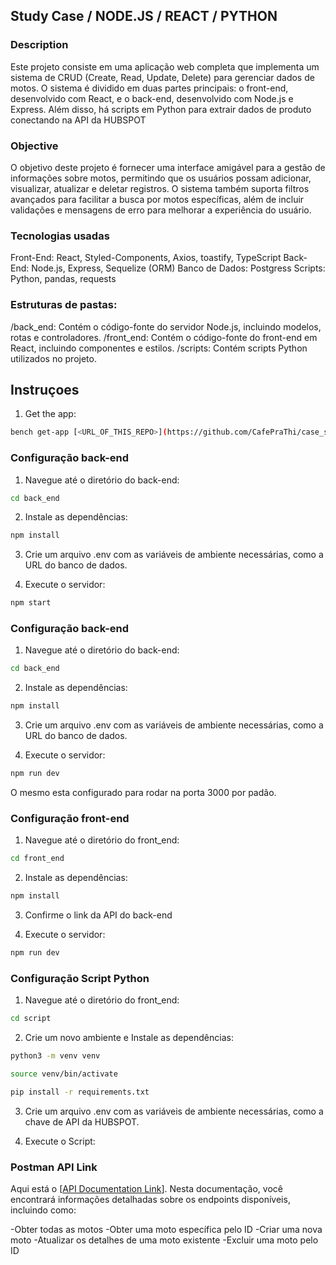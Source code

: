 ## Study Case / NODE.JS / REACT / PYTHON

### Description
Este projeto consiste em uma aplicação web completa que implementa um sistema de CRUD (Create, Read, Update, Delete) para gerenciar dados de motos. O sistema é dividido em duas partes principais: o front-end, desenvolvido com React, e o back-end, desenvolvido com Node.js e Express. Além disso, há scripts em Python para extrair dados de produto conectando na API da HUBSPOT


### Objective
O objetivo deste projeto é fornecer uma interface amigável para a gestão de informações sobre motos, permitindo que os usuários possam adicionar, visualizar, atualizar e deletar registros. O sistema também suporta filtros avançados para facilitar a busca por motos específicas, além de incluir validações e mensagens de erro para melhorar a experiência do usuário.


### Tecnologias usadas

Front-End: React, Styled-Components, Axios, toastify, TypeScript
Back-End: Node.js, Express, Sequelize (ORM)
Banco de Dados: Postgress
Scripts: Python, pandas, requests


### Estruturas de pastas:

/back_end: Contém o código-fonte do servidor Node.js, incluindo modelos, rotas e controladores.
/front_end: Contém o código-fonte do front-end em React, incluindo componentes e estilos.
/scripts: Contém scripts Python utilizados no projeto.


## Instruçoes

1. Get the app:
```bash
bench get-app [<URL_OF_THIS_REPO>](https://github.com/CafePraThi/case_study) --init-bench
```

### Configuração back-end

1. Navegue até o diretório do back-end:

```bash
cd back_end
```
2. Instale as dependências:

```bash
npm install
```

3. Crie um arquivo .env com as variáveis de ambiente necessárias, como a URL do banco de dados.

4. Execute o servidor:

```bash
npm start
```


 ### Configuração back-end

1. Navegue até o diretório do back-end:

```bash
cd back_end
```
2. Instale as dependências:

```bash
npm install
```
3. Crie um arquivo .env com as variáveis de ambiente necessárias, como a URL do banco de dados.

4. Execute o servidor:

```bash
npm run dev
```
 O mesmo esta configurado para rodar na porta 3000 por padão.


 ### Configuração front-end

1. Navegue até o diretório do front_end:

```bash
cd front_end
```
2. Instale as dependências:

```bash
npm install
```
3. Confirme o link da API do back-end

4. Execute o servidor:

```bash
npm run dev
```

 ### Configuração Script Python

1. Navegue até o diretório do front_end:

```bash
cd script
```
2. Crie um novo ambiente e Instale as dependências:

```bash
python3 -m venv venv

source venv/bin/activate

pip install -r requirements.txt
```
3. Crie um arquivo .env com as variáveis de ambiente necessárias, como a chave de API da HUBSPOT.

4. Execute o Script:


### Postman API Link

Aqui está o [[API Documentation Link](https://documenter.getpostman.com/view/26683227/2sA3kVk1pw)]. Nesta documentação, você encontrará informações detalhadas sobre os endpoints disponíveis, incluindo como:

-Obter todas as motos
-Obter uma moto específica pelo ID
-Criar uma nova moto
-Atualizar os detalhes de uma moto existente
-Excluir uma moto pelo ID


